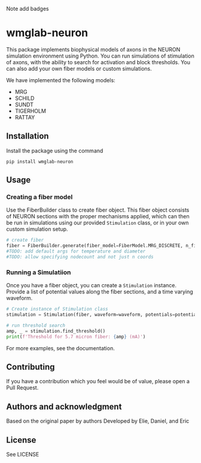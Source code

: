 Note add badges

# wmglab-neuron
This package implements biophysical models of axons in the NEURON simulation environment using Python. You can run simulations of stimulation of axons, with the ability to search for activation and block thresholds. You can also add your own fiber models or custom simulations.

We have implemented the following models:
- MRG
- SCHILD
- SUNDT
- TIGERHOLM
- RATTAY

## Installation
Install the package using the command
```
pip install wmglab-neuron
```
## Usage
### Creating a fiber model
Use the FiberBuilder class to create fiber object. This fiber object consists of NEURON sections with the proper mechanisms applied, which can then be run in simulations using our provided `Stimulation` class, or in your own custom simulation setup.
```python
# create fiber
fiber = FiberBuilder.generate(fiber_model=FiberModel.MRG_DISCRETE, n_fiber_coords=133, temperature=37, diameter=5.7)
#TODO: add default args for temperature and diameter
#TODO: allow specifying nodecount and not just n coords
```
### Running a Simulatiion
Once you have a fiber object, you can create a `Stimulation` instance. Provide a list of potential values along the fiber sections, and a time varying waveform.
```python
# Create instance of Stimulation class
stimulation = Stimulation(fiber, waveform=waveform, potentials=potentials, dt=time_step, tstop=time_stop)

# run threshold search
amp, _ = stimulation.find_threshold()
print(f'Threshold for 5.7 micron fiber: {amp} (mA)')
```
For more examples, see the documentation.

## Contributing
If you have a contribution which you feel would be of value, please open a Pull Request.

## Authors and acknowledgment
Based on the original paper by authors
Developed by Elie, Daniel, and Eric

## License
See LICENSE
